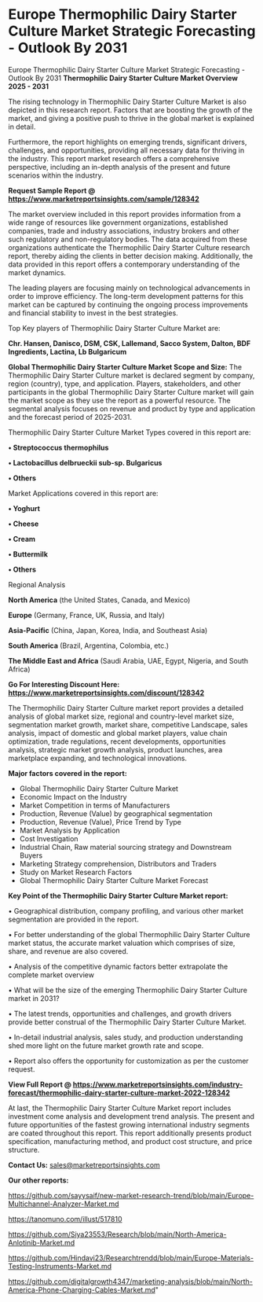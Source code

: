 # Europe Thermophilic Dairy Starter Culture Market Strategic Forecasting - Outlook By 2031
Europe Thermophilic Dairy Starter Culture Market Strategic Forecasting - Outlook By 2031
<Strong> Thermophilic Dairy Starter Culture Market Overview 2025 - 2031</strong>

The rising technology in Thermophilic Dairy Starter Culture Market is also depicted in this research report. Factors that are boosting the growth of the market, and giving a positive push to thrive in the global market is explained in detail.

Furthermore, the report highlights on emerging trends, significant drivers, challenges, and opportunities, providing all necessary data for thriving in the industry. This report market research offers a comprehensive perspective, including an in-depth analysis of the present and future scenarios within the industry.

<strong>Request Sample Report @ <a href=https://www.marketreportsinsights.com/sample/128342>https://www.marketreportsinsights.com/sample/128342</a></strong>

The market overview included in this report provides information from a wide range of resources like government organizations, established companies, trade and industry associations, industry brokers and other such regulatory and non-regulatory bodies. The data acquired from these organizations authenticate the Thermophilic Dairy Starter Culture research report, thereby aiding the clients in better decision making. Additionally, the data provided in this report offers a contemporary understanding of the market dynamics.

The leading players are focusing mainly on technological advancements in order to improve efficiency. The long-term development patterns for this market can be captured by continuing the ongoing process improvements and financial stability to invest in the best strategies.

Top Key players of Thermophilic Dairy Starter Culture Market are:

<strong>Chr. Hansen, Danisco, DSM, CSK, Lallemand, Sacco System, Dalton, BDF Ingredients, Lactina, Lb Bulgaricum</strong>

<strong><b>Global Thermophilic Dairy Starter Culture Market Scope and Size:</b></strong>
The Thermophilic Dairy Starter Culture market is declared segment by company, region (country), type, and application. Players, stakeholders, and other participants in the global Thermophilic Dairy Starter Culture market will gain the market scope as they use the report as a powerful resource. The segmental analysis focuses on revenue and product by type and application and the forecast period of 2025-2031.

Thermophilic Dairy Starter Culture Market Types covered in this report are:

<strong>• Streptococcus thermophilus

• Lactobacillus delbrueckii sub-sp. Bulgaricus

• Others</strong>

Market Applications covered in this report are:

<strong>• Yoghurt

• Cheese

• Cream

• Buttermilk

• Others</strong> 

Regional Analysis

<strong>North America</strong> (the United States, Canada, and Mexico)

<strong>Europe</strong> (Germany, France, UK, Russia, and Italy)

<strong>Asia-Pacific</strong> (China, Japan, Korea, India, and Southeast Asia)

<strong>South America</strong> (Brazil, Argentina, Colombia, etc.)

<strong>The Middle East and Africa</strong> (Saudi Arabia, UAE, Egypt, Nigeria, and South Africa)

<strong>Go For Interesting Discount Here: <a href=https://www.marketreportsinsights.com/discount/128342>https://www.marketreportsinsights.com/discount/128342</a></strong>

The Thermophilic Dairy Starter Culture market report provides a detailed analysis of global market size, regional and country-level market size, segmentation market growth, market share, competitive Landscape, sales analysis, impact of domestic and global market players, value chain optimization, trade regulations, recent developments, opportunities analysis, strategic market growth analysis, product launches, area marketplace expanding, and technological innovations.

<strong><b>Major factors covered in the report:</b></strong>
<ul>
  <li>Global Thermophilic Dairy Starter Culture Market </li>
  <li>Economic Impact on the Industry</li>
  <li>Market Competition in terms of Manufacturers</li>
  <li>Production, Revenue (Value) by geographical segmentation</li>
  <li>Production, Revenue (Value), Price Trend by Type</li>
  <li>Market Analysis by Application</li>
  <li>Cost Investigation</li>
  <li>Industrial Chain, Raw material sourcing strategy and Downstream Buyers</li>
  <li>Marketing Strategy comprehension, Distributors and Traders</li>
  <li>Study on Market Research Factors</li>
  <li>Global Thermophilic Dairy Starter Culture Market Forecast</li>
</ul>

<strong><b>Key Point of the Thermophilic Dairy Starter Culture Market report:</b></strong>

• Geographical distribution, company profiling, and various other market segmentation are provided in the report.

• For better understanding of the global Thermophilic Dairy Starter Culture market status, the accurate market valuation which comprises of size, share, and revenue are also covered.

• Analysis of the competitive dynamic factors better extrapolate the complete market overview

• What will be the size of the emerging Thermophilic Dairy Starter Culture market in 2031?

• The latest trends, opportunities and challenges, and growth drivers provide better construal of the Thermophilic Dairy Starter Culture Market.

• In-detail industrial analysis, sales study, and production understanding shed more light on the future market growth rate and scope.

• Report also offers the opportunity for customization as per the customer request.

<strong><b>View Full Report @ <a href=https://www.marketreportsinsights.com/industry-forecast/thermophilic-dairy-starter-culture-market-2022-128342>https://www.marketreportsinsights.com/industry-forecast/thermophilic-dairy-starter-culture-market-2022-128342</a></b></strong>


At last, the Thermophilic Dairy Starter Culture Market report includes investment come analysis and development trend analysis. The present and future opportunities of the fastest growing international industry segments are coated throughout this report. This report additionally presents product specification, manufacturing method, and product cost structure, and price structure.

<strong>Contact Us:</strong>
sales@marketreportsinsights.com

<strong>Our other reports:</strong>

<a href=https://github.com/sayysaif/new-market-research-trend/blob/main/Europe-Multichannel-Analyzer-Market.md>https://github.com/sayysaif/new-market-research-trend/blob/main/Europe-Multichannel-Analyzer-Market.md</a>

<a href=https://tanomuno.com/illust/517810>https://tanomuno.com/illust/517810</a>

<a href=https://github.com/Siya23553/Research/blob/main/North-America-Anlotinib-Market.md>https://github.com/Siya23553/Research/blob/main/North-America-Anlotinib-Market.md</a>

<a href=https://github.com/Hindavi23/Researchtrendd/blob/main/Europe-Materials-Testing-Instruments-Market.md>https://github.com/Hindavi23/Researchtrendd/blob/main/Europe-Materials-Testing-Instruments-Market.md</a>

<a href=https://github.com/digitalgrowth4347/marketing-analysis/blob/main/North-America-Phone-Charging-Cables-Market.md>https://github.com/digitalgrowth4347/marketing-analysis/blob/main/North-America-Phone-Charging-Cables-Market.md</a>"
